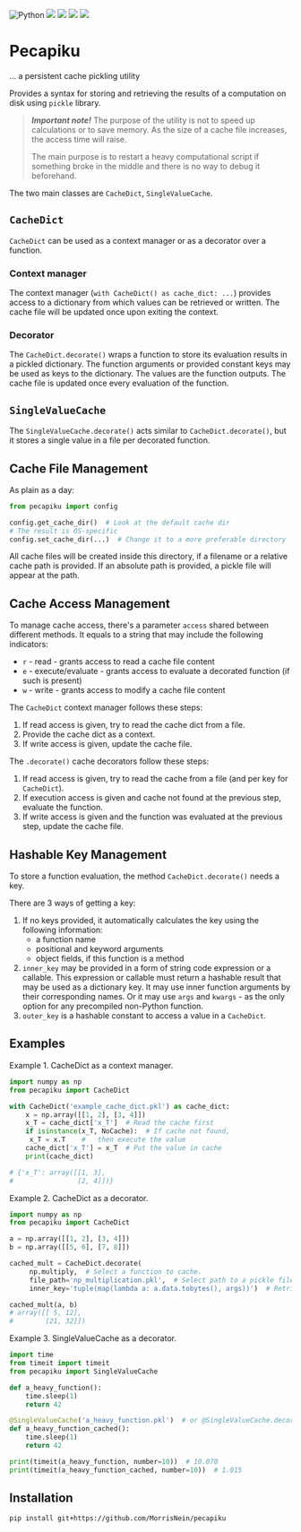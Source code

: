 ![Python](https://img.shields.io/badge/python-3670A0?style=for-the-badge&logo=python&logoColor=ffdd54)
[<img src="https://codecov.io/gh/MorrisNein/picapiku/branch/main/graph/badge.svg">](https://app.codecov.io/gh/MorrisNein/pecapiku)
[<img src="https://github.com/MorrisNein/picapiku/workflows/Build/badge.svg?branch=main">](https://github.com/MorrisNein/pecapiku/actions)
[<img src="https://img.shields.io/github/license/MorrisNein/pecapiku">](https://github.com/MorrisNein/pecapiku/blob/main/LICENSE)
[<img src="https://img.shields.io/badge/Telegram-Author-blue.svg">](https://t.me/morrisnein)

# Pecapiku

... a persistent cache pickling utility

Provides a syntax for storing and retrieving the results of a computation on disk using `pickle` library.

> ***Important note!*** The purpose of the utility is not to speed up calculations or to save memory. As the size
> of a cache file increases, the access time will raise.
>
> The main purpose is to restart a heavy computational script if something broke in the middle and there is no way to
> debug it
> beforehand.

The two main classes are `CacheDict`, `SingleValueCache`.

## `CacheDict`

`CacheDict` can be used as a context manager or as a decorator over a function.

### Context manager

The context manager (`with CacheDict() as cache_dict: ...`) provides access to a dictionary from which values can be
retrieved or written. The cache file will be updated once upon exiting the context.

### Decorator

The `CacheDict.decorate()` wraps a function to store its evaluation results in a pickled dictionary. The function
arguments or provided constant keys may be used as keys to the dictionary. The values are the function outputs. The
cache file is updated once every evaluation of the function.

## `SingleValueCache`

The `SingleValueCache.decorate()` acts similar to `CacheDict.decorate()`, but it stores a single value in a file per
decorated function.

## Cache File Management

As plain as a day:

``` python
from pecapiku import config

config.get_cache_dir()  # Look at the default cache dir
# The result is OS-specific
config.set_cache_dir(...)  # Change it to a more preferable directory
```

All cache files will be created inside this directory, if a filename or a relative cache path is provided.
If an absolute path is provided, a pickle file will appear at the path.

## Cache Access Management

To manage cache access, there's a parameter `access` shared between different methods.
It equals to a string that may include the following indicators:

- ``r`` - read - grants access to read a cache file content
- ``e`` - execute/evaluate - grants access to evaluate a decorated function (if such is present)
- ``w`` - write - grants access to modify a cache file content

The `CacheDict` context manager follows these steps:

1. If read access is given, try to read the cache dict from a file.
2. Provide the cache dict as a context.
3. If write access is given, update the cache file.

The `.decorate()` cache decorators follow these steps:

1. If read access is given, try to read the cache from a file (and per key for `CacheDict`).
2. If execution access is given and cache not found at the previous step, evaluate the function.
3. If write access is given and the function was evaluated at the previous step, update the cache file.

## Hashable Key Management

To store a function evaluation, the method `CacheDict.decorate()` needs a key.

There are 3 ways of getting a key:

1. If no keys provided, it automatically calculates the key using the following information:
    - a function name
    - positional and keyword arguments
    - object fields, if this function is a method
2. `inner_key` may be provided in a form of string code expression or a callable.
   This expression or callable must return a hashable result that may be used as a dictionary key.
   It may use inner function arguments by their corresponding names.
   Or it may use `args` and `kwargs` - as the only option for any precompiled non-Python function.
3. `outer_key` is a hashable constant to access a value in a `CacheDict`.

## Examples

Example 1. CacheDict as a context manager.

``` python
import numpy as np
from pecapiku import CacheDict

with CacheDict('example_cache_dict.pkl') as cache_dict:
    x = np.array([[1, 2], [3, 4]])
    x_T = cache_dict['x_T']  # Read the cache first
    if isinstance(x_T, NoCache):  # If cache not found,
     x_T = x.T    #   then execute the value
    cache_dict['x_T'] = x_T  # Put the value in cache
    print(cache_dict)

# {'x_T': array([[1, 3],
#                [2, 4]])}
```

Example 2. CacheDict as a decorator.

``` python
import numpy as np
from pecapiku import CacheDict

a = np.array([[1, 2], [3, 4]])
b = np.array([[5, 6], [7, 8]])

cached_mult = CacheDict.decorate(
     np.multiply,  # Select a function to cache.
     file_path='np_multiplication.pkl',  # Select path to a pickle file.
     inner_key='tuple(map(lambda a: a.data.tobytes(), args))')  # Retrieve hashable representation of args.

cached_mult(a, b)
# array([[ 5, 12],
#        [21, 32]])
```

Example 3. SingleValueCache as a decorator.

``` python
import time
from timeit import timeit
from pecapiku import SingleValueCache

def a_heavy_function():
    time.sleep(1)
    return 42

@SingleValueCache('a_heavy_function.pkl')  # or @SingleValueCache.decorate(file_path='a_heavy_function.pkl')
def a_heavy_function_cached():
    time.sleep(1)
    return 42

print(timeit(a_heavy_function, number=10))  # 10.070
print(timeit(a_heavy_function_cached, number=10))  # 1.015
```

## Installation

`pip install git+https://github.com/MorrisNein/pecapiku`


